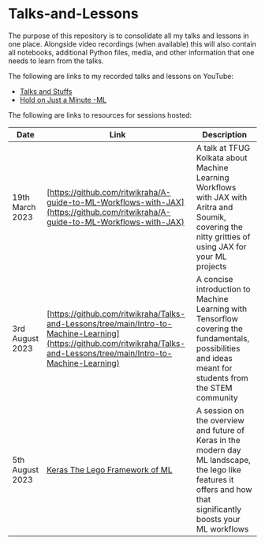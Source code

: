 # Talks-and-Lessons
The purpose of this repository is to consolidate all my talks and lessons in one place. Alongside video recordings (when available) this will also contain all notebooks, additional Python files, media, and other information that one needs to learn from the talks. 

The following are links to my recorded talks and lessons on YouTube:
- [Talks and Stuffs](https://www.youtube.com/watch?v=p26Ax6en0_c&list=PLT3sJRyVaw-nP-t9F0yJe3wwklbzLNoGP)
- [Hold on Just a Minute -ML](https://www.youtube.com/watch?v=5F82M7K4LZ4&list=PLT3sJRyVaw-k_e9Nrz7tBc8oJrVLqfx-T)


The following are links to resources for sessions hosted:




| Date               | Link                                                                                                          | Description                                                                                                                             |
|-------------------|---------------------------------------------------------------------------------------------------------------|-----------------------------------------------------------------------------------------------------------------------------------------|
| 19th March 2023   | [https://github.com/ritwikraha/A-guide-to-ML-Workflows-with-JAX](https://github.com/ritwikraha/A-guide-to-ML-Workflows-with-JAX)   | A talk at TFUG Kolkata about Machine Learning Workflows with JAX with Aritra and Soumik, covering the nitty gritties of using JAX for your ML projects |
| 3rd August 2023   | [https://github.com/ritwikraha/Talks-and-Lessons/tree/main/Intro-to-Machine-Learning](https://github.com/ritwikraha/Talks-and-Lessons/tree/main/Intro-to-Machine-Learning)   | A concise introduction to Machine Learning with Tensorflow covering the fundamentals, possibilities and ideas meant for students from the STEM community  |
| 5th August 2023   | [Keras The Lego Framework of ML](https://docs.google.com/presentation/d/e/2PACX-1vSmH559JVeSDFx0GcQSLleghlfh5HZmTsTKXfXodRduhtkHT6m86HRe2-BLjqy1e54CCQ07Lju3rMp7/pub?start=true&loop=true&delayms=10000)   | A session on the overview and future of Keras in the modern day ML landscape, the lego like features it offers and how that significantly boosts your ML workflows  |
